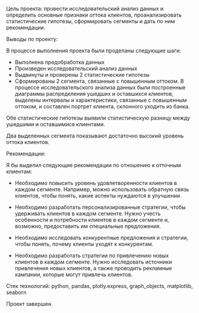 Цель проекта: провести исследовательский анализ данных и определить основные признаки оттока клиентов, проанализировать статистические гипотезы, сформировать сегменты и дать по ним рекомендации.

Выводы по проекту:

В процессе выполнения проекта были проделаны следующие шаги:

- Выполнена предобработка данных
- Произведен исследовательский анализ данных
- Выдвинуты и проверены 2 статистические гипотезы
- Сформированы 2 сегмента, связанные с повышенным оттоком.
В процессе исследовательского анализа данных были построенные диаграммы распределения ушедших и оставшихся клиентов, выделены интервалы и характеристики, связанные с повышенным оттоком, и составлен портрет клиента, склонного уходить из банка.

Обе статистические гипотезы выявили статистическую разницу между ушедшими и оставшимися клиентами.

Два выделенных сегмента показывают достаточно высокий уровень оттока клиентов.

Рекомендации:

Я бы выделил следующие рекомендации по отношению к отточным клиентам:

- Необходимо повысить уровень удовлетворенности клиентов в каждом сегменте. Например, можно использовать обратную связь клиентов, чтобы понять, какие аспекты нуждаются в улучшении.

- Необходимо разработать персонализированные стратегии, чтобы удерживать клиентов в каждом сегменте. Нужно учесть особенности и потребности клиентов в каждом сегменте и, возможно, предоставить им специальные предложения.

- Необходимо исследовать конкурентные предложения и стратегии, чтобы понять, почему клиенты уходят к конкурентам.

- Необходимо разработать стратегии по привлечению новых клиентов в каждом сегменте. Нужно исследовать источники привлечения новых клиентов, а также проводить рекламные кампании, которые могут привлечь клиентов.

Стек технологий: python, pandas, plotly.express, graph_objects, matplotlib, seaborn

Проект завершен.
